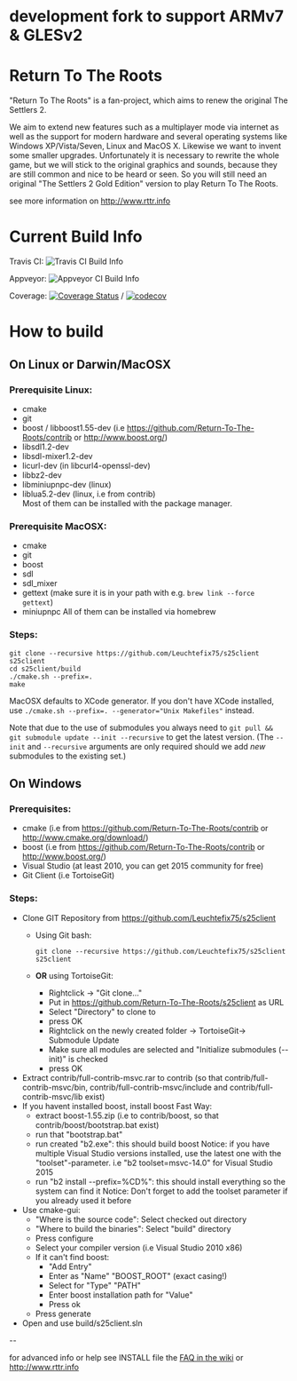 # development fork to support ARMv7 & GLESv2

# Return To The Roots

"Return To The Roots" is a fan-project, which aims to renew the original The Settlers 2.

We aim to extend new features such as a multiplayer mode via internet as well as the support for modern hardware and several operating systems like Windows XP/Vista/Seven, Linux and MacOS X. Likewise we want to invent some smaller upgrades. Unfortunately it is necessary to rewrite the whole game, but we will stick to the original graphics and sounds, because they are still common and nice to be heard or seen.
So you will still need an original "The Settlers 2 Gold Edition" version to play Return To The Roots.

see more information on http://www.rttr.info

# Current Build Info

Travis CI: ![Travis CI Build Info](https://travis-ci.org/Return-To-The-Roots/s25client.svg?branch=master)

Appveyor: ![Appveyor CI Build Info](https://ci.appveyor.com/api/projects/status/ufw8v9mi80va1me7/branch/master?svg=true)

Coverage:
[![Coverage Status](https://coveralls.io/repos/github/Return-To-The-Roots/s25client/badge.svg?branch=master)](https://coveralls.io/github/Return-To-The-Roots/s25client?branch=master)
 / 
[![codecov](https://codecov.io/gh/Return-To-The-Roots/s25client/branch/master/graph/badge.svg)](https://codecov.io/gh/Return-To-The-Roots/s25client)

# How to build

## On Linux or Darwin/MacOSX

### Prerequisite Linux:
- cmake
- git
- boost / libboost1.55-dev (i.e https://github.com/Return-To-The-Roots/contrib or http://www.boost.org/)
- libsdl1.2-dev
- libsdl-mixer1.2-dev
- licurl-dev (in libcurl4-openssl-dev)
- libbz2-dev
- libminiupnpc-dev (linux)
- liblua5.2-dev (linux, i.e from contrib)   
Most of them can be installed with the package manager.

### Prerequisite MacOSX:
 - cmake
 - git
 - boost
 - sdl
 - sdl_mixer
 - gettext (make sure it is in your path with e.g. `brew link --force gettext`)
 - miniupnpc
All of them can be installed via homebrew

### Steps:
```
git clone --recursive https://github.com/Leuchtefix75/s25client s25client
cd s25client/build
./cmake.sh --prefix=.
make
```

MacOSX defaults to XCode generator. If you don't have XCode installed, use `./cmake.sh --prefix=. --generator="Unix Makefiles"` instead.

Note that due to the use of submodules you always need to `git pull && git submodule update --init --recursive` to get the latest version.
(The `--init` and `--recursive` arguments are only required should we add *new* submodules to the existing set.)

## On Windows

### Prerequisites:
- cmake (i.e from https://github.com/Return-To-The-Roots/contrib or http://www.cmake.org/download/)
- boost (i.e from https://github.com/Return-To-The-Roots/contrib or http://www.boost.org/)
- Visual Studio (at least 2010, you can get 2015 community for free)
- Git Client (i.e TortoiseGit)

### Steps:
- Clone GIT Repository from https://github.com/Leuchtefix75/s25client
  - Using Git bash:
     ```
     git clone --recursive https://github.com/Leuchtefix75/s25client s25client
     ```

  - **OR** using TortoiseGit:
     - Rightclick -> "Git clone..."
     - Put in https://github.com/Return-To-The-Roots/s25client as URL
     - Select "Directory" to clone to
     - press OK
     - Rightclick on the newly created folder -> TortoiseGit-> Submodule Update
     - Make sure all modules are selected and "Initialize submodules (--init)" is checked
     - press OK
- Extract contrib/full-contrib-msvc.rar to contrib 
  (so that contrib/full-contrib-msvc/bin, contrib/full-contrib-msvc/include and contrib/full-contrib-msvc/lib exist)
- If you havent installed boost, install boost
  Fast Way:
  - extract boost-1.55.zip (i.e to contrib/boost, so that contrib/boost/bootstrap.bat exist)
  - run that "bootstrap.bat"
  - run created "b2.exe": this should build boost
    Notice: if you have multiple Visual Studio versions installed, use the latest one with the "toolset"-parameter. 
    i.e "b2 toolset=msvc-14.0" for Visual Studio 2015
  - run "b2 install --prefix=%CD%": this should install everything so the system can find it
    Notice: Don't forget to add the toolset parameter if you already used it before
- Use cmake-gui:
  - "Where is the source code": Select checked out directory
  - "Where to build the binaries": Select "build" directory
  - Press configure
  - Select your compiler version (i.e Visual Studio 2010 x86)
  - If it can't find boost:
    - "Add Entry"
    - Enter as "Name" "BOOST_ROOT" (exact casing!)
    - Select for "Type" "PATH"
    - Enter boost installation path for "Value"
    - Press ok
  - Press generate
- Open and use build/s25client.sln

--

for advanced info or help see INSTALL file the [FAQ in the wiki](
 https://github.com/Return-To-The-Roots/s25client/wiki/%5BFAQ%5D-Compiling) or http://www.rttr.info 
